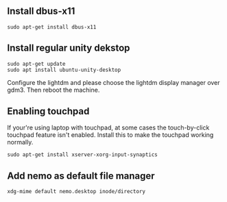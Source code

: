 ## Install dbus-x11
```
sudo apt-get install dbus-x11
```

## Install regular unity dekstop
```
sudo apt-get update
sudo apt install ubuntu-unity-desktop
```
Configure the lightdm and please choose the lightdm display manager over gdm3. Then reboot the machine.

## Enabling touchpad 
If your're using laptop with touchpad, at some cases the touch-by-click touchpad feature isn't enabled. Install this to make the touchpad working normally.
```
sudo apt-get install xserver-xorg-input-synaptics
```

## Add nemo as default file manager
```
xdg-mime default nemo.desktop inode/directory
```
